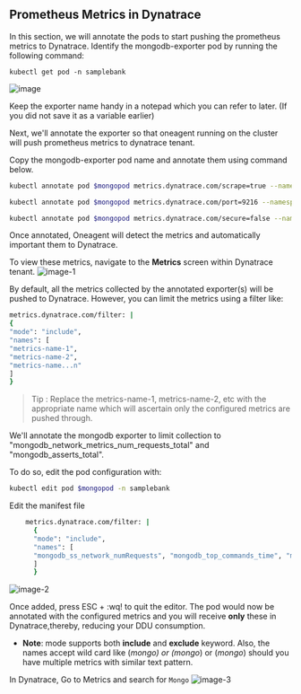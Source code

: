 ## Prometheus Metrics in Dynatrace

In this section, we will annotate the pods to start pushing the prometheus metrics to Dynatrace.
Identify the mongodb-exporter pod by running the following command:

```
kubectl get pod -n samplebank
```

![image](../../../assets/images/identify_mongo_exporter.png)

Keep the exporter name handy in a notepad which you can refer to later. (If you did not save it as a variable earlier)

Next, we'll annotate the exporter so that oneagent running on the cluster will push prometheus metrics to dynatrace tenant.

Copy the mongodb-exporter pod name and annotate them using command below.

```bash
kubectl annotate pod $mongopod metrics.dynatrace.com/scrape=true --namespace=samplebank

kubectl annotate pod $mongopod metrics.dynatrace.com/port=9216 --namespace=samplebank

kubectl annotate pod $mongopod metrics.dynatrace.com/secure=false --namespace=samplebank
```

Once annotated, Oneagent will detect the metrics and automatically important them to Dynatrace.

To view these metrics, navigate to the **Metrics** screen within Dynatrace tenant.
![image-1](../../../assets/images/metrics_screen.png)

By default, all the metrics collected by the annotated exporter(s) will be pushed to Dynatrace. However, you can limit the metrics using a filter like:

```bash
metrics.dynatrace.com/filter: |
{
"mode": "include",
"names": [
"metrics-name-1",
"metrics-name-2",
"metrics-name...n"
]
}
```

> Tip
> : Replace the metrics-name-1, metrics-name-2, etc with the appropriate name which will ascertain only the configured metrics are pushed through.

We'll annotate the mongodb exporter to limit collection to "mongodb_network_metrics_num_requests_total" and "mongodb_asserts_total".

To do so, edit the pod configuration with:

```bash
kubectl edit pod $mongopod -n samplebank
```

Edit the manifest file

```bash
    metrics.dynatrace.com/filter: |
      {
      "mode": "include",
      "names": [
      "mongodb_ss_network_numRequests", "mongodb_top_commands_time", "mongodb_top_insert_time","mongodb_top_queries_count"
      ]
      }

```

![image-2](../../../assets/images/filter-metrics.png)

Once added, press ESC + :wq! to quit the editor. The pod would now be annotated with the configured metrics and you will receive **only** these in Dynatrace,thereby, reducing your DDU consumption.

- **Note**: mode supports both **include** and **exclude** keyword. Also, the names accept wild card like (_mongo) or (mongo_) or (_mongo_) should you have multiple metrics with similar text pattern.

In Dynatrace, Go to Metrics and search for `Mongo`
![image-3](../../../assets/images/prometheus_metric.png)

<!-- ------------------------ -->
